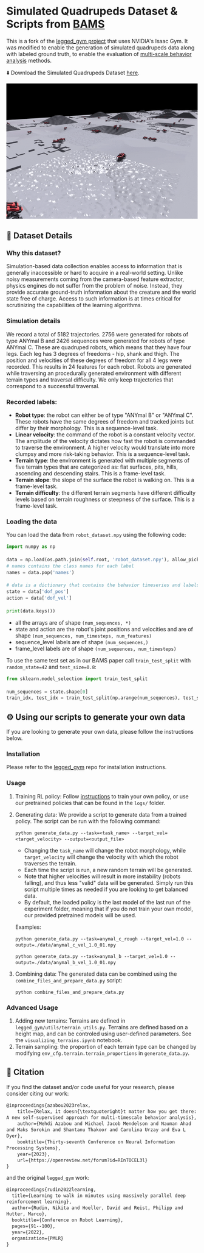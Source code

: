 # Simulated Quadrupeds Dataset & Scripts from [BAMS](https://multiscale-behavior.github.io/)
This is a fork of the [legged_gym project](https://leggedrobotics.github.io/legged_gym/)
that uses  NVIDIA's Isaac Gym. 
It was modified to enable the generation of simulated quadrupeds data along with labeled ground truth, to enable the evaluation of [multi-scale behavior analysis](https://multiscale-behavior.github.io/) methods.


⬇️ Download the Simulated Quadrupeds Dataset [here](https://drive.google.com/file/d/1q0a6etvda3XJ498lkDdfpbkz6zGqYXAs/view?usp=sharing).

![](simulated_quadrupeds.gif)

## 🤖 Dataset Details

### Why this dataset?
Simulation-based data collection enables access to information that is generally
inaccessible or hard to acquire in a real-world setting. Unlike noisy measurements coming from the
camera-based feature extractor, physics engines do not suffer from
the problem of noise. Instead, they provide accurate ground-truth information about the creature and
the world state free of charge. Access to such information is at times critical for scrutinizing the
capabilities of the learning algorithms.


### Simulation details 
We record a total of 5182 trajectories. 2756 were generated for robots of type
ANYmal B and 2426 sequences were generated for robots of type ANYmal C. These are quadruped
robots, which means that they have four legs. Each leg has 3 degrees of freedoms - hip, shank and
thigh. The position and velocities of these degrees of freedom for all 4 legs were recorded. This
results in 24 features for each robot. Robots are generated while traversing an procedurally generated
environment with different terrain types and traversal difficulty. We only keep
trajectories that correspond to a successful traversal.

### Recorded labels:
- **Robot type**: the robot can either be of type "ANYmal B" or "ANYmal C". These robots
have the same degrees of freedom and tracked joints but differ by their morphology. This is
a sequence-level task.
- **Linear velocity**: the command of the robot is a constant velocity vector. The amplitude
of the velocity dictates how fast the robot is commanded to traverse the environment. A
higher velocity would translate into more clumpsy and more risk-taking behavior. This is a
sequence-level task.
- **Terrain type**: the environment is generated with multiple segments of five terrain types
that are categorized as: flat surfaces, pits, hills, ascending and descending stairs. This is a
frame-level task.
- **Terrain slope**: the slope of the surface the robot is walking on. This is a frame-level task.
- **Terrain difficulty**: the different terrain segments have different difficulty levels based on
terrain roughness or steepness of the surface. This is a frame-level task.

### Loading the data
You can load the data from `robot_dataset.npy` using the following code:
```python
import numpy as np

data = np.load(os.path.join(self.root, 'robot_dataset.npy'), allow_pickle=True).item()
# names contains the class names for each label
names = data.pop('names')

# data is a dictionary that contains the behavior timeseries and labels
state = data['dof_pos']
action = data['dof_vel']

print(data.keys())
```

- all the arrays are of shape `(num_sequences, *)` 
- state and action are the robot's joint positions and velocities and are of shape `(num_sequences, num_timesteps, num_features)`
- sequence_level labels are of shape `(num_sequences,)`
- frame_level labels are of shape `(num_sequences, num_timesteps)`

To use the same test set as in our BAMS paper call `train_test_split` with `random_state=42` and `test_size=0.8`:
```python
from sklearn.model_selection import train_test_split

num_sequences = state.shape[0]
train_idx, test_idx = train_test_split(np.arange(num_sequences), test_size=0.8, random_state=42)
```

## ⚙️ Using  our scripts to generate your own data
If you are looking to generate your own data, please follow the instructions below.

### Installation
Please refer to the [legged_gym](https://github.com/leggedrobotics/legged_gym) repo
for installation instructions.

### Usage
1. Training RL policy: Follow [instructions](https://github.com/leggedrobotics/legged_gym) to train
your own policy, or use our pretrained policies that can be found in the `logs/` folder.
2. Generating data: We provide a script to generate data from a trained policy. The script 
can be run with the following command:
    ```
    python generate_data.py --task=<task_name> --target_vel=<target_velocity> --output=<output_file>
    ```
    - Changing the `task_name` will change the robot morphology, while `target_velocity` will change the velocity
    with which the robot traverses the terrain. 
    - Each time the script is run, a new random terrain will be generated.
    - Note that higher velocities will result in more instability (robots falling), 
    and thus less "valid" data will be generated. Simply run this script multiple times 
    as needed if you are looking to get balanced data.
    - By default, the loaded policy is the last model of the last run of the experiment folder, meaning that if you do not 
    train your own model, our provided pretrained models will be used.

    Examples:
    ```
    python generate_data.py --task=anymal_c_rough --target_vel=1.0 --output=./data/anymal_c_vel_1.0_01.npy
    ```
    ```
    python generate_data.py --task=anymal_b --target_vel=1.0 --output=./data/anymal_b_vel_1.0_01.npy
    ```
3. Combining data: The generated data can be combined using the `combine_files_and_prepare_data.py` script:
    ```
    python combine_files_and_prepare_data.py
    ```
    

### Advanced Usage
1. Adding new terrains: Terrains are defined in `legged_gym/utils/terrain_utils.py`.
Terrains are defined based on a height map, and can be controled using user-defined 
parameters. See the `visualizing_terrains.ipynb` notebook.
2. Terrain sampling: the proportion of each terrain type can be changed by modifying 
`env_cfg.terrain.terrain_proportions` in `generate_data.py`.

## 📕 Citation

If you find the dataset and/or code useful for your research, please consider citing our work:
```
@inproceedings{azabou2023relax,
    title={Relax, it doesn{\textquoteright}t matter how you get there: A new self-supervised approach for multi-timescale behavior analysis},
    author={Mehdi Azabou and Michael Jacob Mendelson and Nauman Ahad and Maks Sorokin and Shantanu Thakoor and Carolina Urzay and Eva L Dyer},
    booktitle={Thirty-seventh Conference on Neural Information Processing Systems},
    year={2023},
    url={https://openreview.net/forum?id=RInTOCEL3l}
}
 ```
and the original `legged_gym` work:
```
@inproceedings{rudin2022learning,
  title={Learning to walk in minutes using massively parallel deep reinforcement learning},
  author={Rudin, Nikita and Hoeller, David and Reist, Philipp and Hutter, Marco},
  booktitle={Conference on Robot Learning},
  pages={91--100},
  year={2022},
  organization={PMLR}
}
```